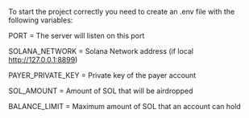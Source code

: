To start the project correctly you need to create an .env file with the following variables:


PORT = The server will listen on this port

SOLANA_NETWORK = Solana Network address (if local http://127.0.0.1:8899)

PAYER_PRIVATE_KEY = Private key of the payer account

SOL_AMOUNT = Amount of SOL that will be airdropped

BALANCE_LIMIT = Maximum amount of SOL that an account can hold